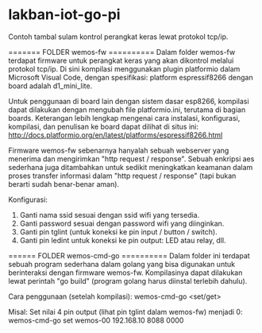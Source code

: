# lakban-iot-go-pi
Contoh tambal sulam kontrol perangkat keras lewat protokol tcp/ip.

======= FOLDER wemos-fw ==========
Dalam folder wemos-fw terdapat firmware untuk perangkat keras yang akan dikontrol melalui protokol tcp/ip.
Di sini kompilasi menggunakan plugin platformio dalam Microsoft Visual Code,
dengan spesifikasi: platform espressif8266 dengan board adalah d1_mini_lite.

Untuk penggunaan di board lain dengan sistem dasar esp8266, kompilasi dapat dilakukan dengan mengubah file platformio.ini,
terutama di bagian boards.
Keterangan lebih lengkap mengenai cara instalasi, konfigurasi, kompilasi, dan penulisan ke board dapat dilihat di situs ini:
http://docs.platformio.org/en/latest/platforms/espressif8266.html

Firmware wemos-fw sebenarnya hanyalah sebuah webserver yang menerima dan mengirimkan "http request / response".
Sebuah enkripsi aes sederhana juga ditambahkan untuk sedikit meningkatkan keamanan dalam proses transfer informasi dalam "http request / response" (tapi bukan berarti sudah benar-benar aman).

Konfigurasi:
1. Ganti nama ssid sesuai dengan ssid wifi yang tersedia.
2. Ganti password sesuai dengan password wifi yang diinginkan.
3. Ganti pin tglint (untuk koneksi ke pin input / button / switch).
4. Ganti pin ledint untuk koneksi ke pin output: LED atau relay, dll.

====== FOLDER wemos-cmd-go ==========
Dalam folder ini terdapat sebuah program sederhana dalam golang yang bisa digunakan untuk berinteraksi dengan firmware wemos-fw.
Kompilasinya dapat dilakukan lewat perintah "go build"
(program golang harus diinstal terlebih dahulu).

Cara penggunaan (setelah kompilasi):
wemos-cmd-go <set/get> <id> <iprange> <port> <cmd> <toggle>

Misal:
Set nilai 4 pin output (lihat pin tglint dalam wemos-fw) menjadi 0:
wemos-cmd-go set wemos-00 192.168.10 8088 0000
